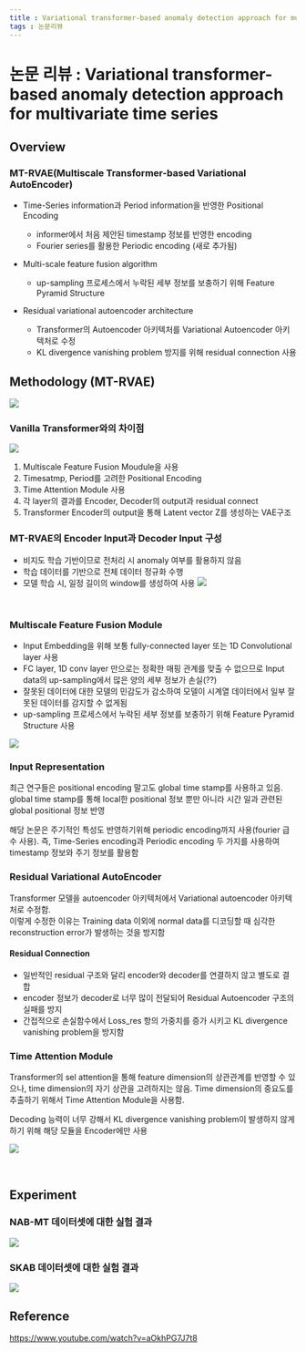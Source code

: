```yaml
---
title : Variational transformer-based anomaly detection approach for multivariate time series(2022)
tags : 논문리뷰 
---
```


# 논문 리뷰 : Variational transformer-based anomaly detection approach for multivariate time series

## Overview 
### MT-RVAE(Multiscale Transformer-based Variational AutoEncoder)
- Time-Series information과 Period information을 반영한 Positional Encoding 
    - informer에서 처음 제안된 timestamp 정보를 반영한 encoding 
    - Fourier series를 활용한 Periodic encoding (새로 추가됨)

- Multi-scale feature fusion algorithm
    - up-sampling 프로세스에서 누락된 세부 정보를 보충하기 위해 Feature Pyramid Structure 

- Residual variational autoencoder architecture
    - Transformer의 Autoencoder 아키텍처를 Variational Autoencoder 아키텍처로 수정
    - KL divergence vanishing problem 방지를 위해 residual connection 사용 

## Methodology (MT-RVAE)
![](/assets/img/2023-01-16-16-53-55.png)
<br/>

### Vanilla Transformer와의 차이점 
![](/assets/img/2023-01-16-17-04-10.png)
<br/>

1. Multiscale Feature Fusion Moudule을 사용
2. Timesatmp, Period를 고려한 Positional Encoding 
3. Time Attention Module 사용
4. 각 layer의 결과를 Encoder, Decoder의 output과 residual connect
5. Transformer Encoder의 output을 통해 Latent vector Z를 생성하는 VAE구조 

### MT-RVAE의 Encoder Input과 Decoder Input 구성 
- 비지도 학습 기반이므로 전처리 시 anomaly 여부를 활용하지 않음
- 학습 데이터를 기반으로 전체 데이터 정규화 수행 
- 모델 학습 시, 일정 길이의 window를 생성하여 사용 
![](/assets/img/2023-01-16-17-06-08.png)
<br/> 

### Multiscale Feature Fusion Module
- Input Embedding을 위해 보통 fully-connected layer 또는 1D Convolutional layer 사용
- FC layer, 1D conv layer 만으로는 정확한 매핑 관계를 맞출 수 없으므로 Input data의 up-sampling에서 많은 양의 세부 정보가 손실(??) 
- 잘못된 데이터에 대한 모델의 민감도가 감소하여 모델이 시계열 데이터에서 일부 잘못된 데이터를 감지할 수 없게됨 
- up-sampling 프로세스에서 누락된 세부 정보를 보충하기 위해 Feature Pyramid Structure 사용

![](/assets/img/2023-01-16-17-08-46.png)
<br/> 

### Input Representation 
최근 연구들은 positional encoding 말고도 global time stamp를 사용하고 있음. global time stamp를 통해 local한 positional 정보 뿐만 아니라 시간 일과 관련된 global positional 정보 반영 
<br/>

해당 논문은 주기적인 특성도 반영하기위해 periodic encoding까지 사용(fourier 급수 사용). 즉, Time-Series encoding과 Periodic encoding 두 가지를 사용하여 timestamp 정보와 주기 정보를 활용함 

### Residual Variational AutoEncoder 
Transformer 모델을 autoencoder 아키텍처에서 Variational autoencoder 아키텍처로 수정함.
<br/>
이렇게 수정한 이유는 Training data 이외에 normal data를 디코딩할 때 심각한 reconstruction error가 발생하는 것을 방지함 

#### Residual Connection 
- 일반적인 residual 구조와 달리 encoder와 decoder를 연결하지 않고 별도로 결합
- encoder 정보가 decoder로 너무 많이 전달되어 Residual Autoencoder 구조의 실패를 방지 
- 간접적으로 손실함수에서 Loss_res 항의 가중치를 증가 시키고 KL divergence vanishing problem을 방지함 

### Time Attention Module 
Transformer의 sel attention을 통해 feature dimension의 상관관계를 반영할 수 있으나, time dimension의 자기 상관을 고려하지는 않음. Time dimension의 중요도를 추출하기 위해서 Time Attention Module을 사용함. 
<br/>

Decoding 능력이 너무 강해서 KL divergence vanishing problem이 발생하지 않게 하기 위해 해당 모듈을 Encoder에만 사용<br/> 

![](/assets/img/2023-01-16-17-27-28.png)

<br/>

## Experiment
### NAB-MT 데이터셋에 대한 실험 결과 
![](/assets/img/2023-01-16-17-29-50.png) 
<br/>

### SKAB 데이터셋에 대한 실험 결과 
![](/assets/img/2023-01-16-17-32-14.png)

## Reference 
https://www.youtube.com/watch?v=aOkhPG7J7t8 

